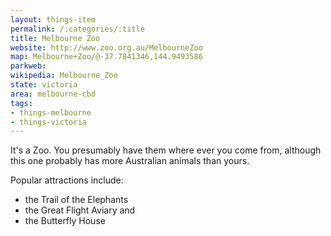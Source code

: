 ```yaml
---
layout: things-item
permalink: /:categories/:title
title: Melbourne Zoo
website: http://www.zoo.org.au/MelbourneZoo
map: Melbourne+Zoo/@-37.7841346,144.9493586
parkweb: 
wikipedia: Melbourne_Zoo
state: victoria
area: melbourne-cbd
tags:
- things-melbourne
- things-victoria
---
```

It's a Zoo. You presumably have them where ever you come from, although this one probably has more Australian animals than yours.

Popular attractions include:
* the Trail of the Elephants
* the Great Flight Aviary and 
* the Butterfly House

